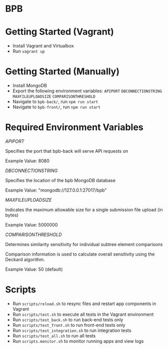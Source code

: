 # BPB

# Getting Started (Vagrant)
* Install Vagrant and Virtualbox
* Run `vagrant up`

# Getting Started (Manually)
* Install MongoDB
* Export the following environment variables: 
`APIPORT`
`DBCONNECTIONSTRING`
`MAXFILEUPLOADSIZE`
`COMPARISONTHRESHOLD`
* Navigate to `bpb-back/`, run `npm run start`
* Navigate to `bpb-front/`, run `npm run start`

# Required Environment Variables
*APIPORT*

Specifies the port that bpb-back will serve API requests on

Example Value: 8080

*DBCONNECTIONSTRING*

Specifies the location of the bpb MongoDB database

Example Value: "mongodb://127.0.0.1:27017/bpb"

*MAXFILEUPLOADSIZE*

Indicates the maximum allowable size for a single submission file upload (in bytes)

Example Value: 5000000

*COMPARISONTHRESHOLD*

Determines similarity sensitivity for individual subtree element comparisons

Comparison information is used to calculate overall sensitivity using the Deckard algorithm.

Example Value: 50 (default)

# Scripts
* Run `scripts/reload.sh` to resync files and restart app components in Vagrant
* Run `scripts/test.sh` to execute all tests in the Vagrant environment
* Run `scripts/test_back.sh` to run back-end tests only
* Run `scripts/test_front.sh` to run front-end tests only
* Run `scripts/test_integration.sh` to run integration tests
* Run `scripts/test_all.sh` to run all tests
* Run `scripts.monitor.sh` to monitor running apps and view logs
